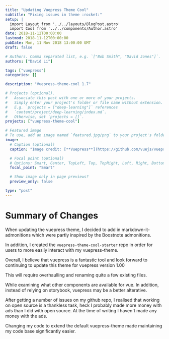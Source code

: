 ```yaml
---
title: "Updating Vuepress Theme Cool"
subtitle: "Fixing issues in theme :rocket:"
setup: |
  import Layout from '../../layouts/BlogPost.astro'
  import Cool from '../../components/Author.astro'
date: 2018-11-12T00:00:00
lastmod: 2018-11-12T00:00:00
pubDate: Mon, 11 Nov 2018 13:00:00 GMT
draft: false

# Authors. Comma separated list, e.g. `["Bob Smith", "David Jones"]`.
authors: ["David Li"]

tags: ["vuepress"]
categories: []

description: "Vuepress-theme-cool 1.7"

# Projects (optional).
#   Associate this post with one or more of your projects.
#   Simply enter your project's folder or file name without extension.
#   E.g. `projects = ["deep-learning"]` references 
#   `content/project/deep-learning/index.md`.
#   Otherwise, set `projects = []`.
projects: ["vuepress-theme-cool"]

# Featured image
# To use, add an image named `featured.jpg/png` to your project's folder. 
image:
  # Caption (optional)
  caption: "Image credit: [**Vuepress**](https://github.com/vuejs/vuepress)"

  # Focal point (optional)
  # Options: Smart, Center, TopLeft, Top, TopRight, Left, Right, BottomLeft, Bottom, BottomRight
  focal_point: "Smart"

  # Show image only in page previews?
  preview_only: false

type: "post"
---
```



# Summary of Changes
When updating the vuepress theme, I decided to add in markdown-it-admonitions which were partly inspired by the Boostnote admonitions.

In addition, I created the `vuepress-theme-cool-starter` repo in order for users to more easily interact with my vuepress-theme.

Overall, I believe that vuepress is a fantastic tool and look forward to continuing to update this theme for vuepress version 1.00

This will require overhaulling and renaming quite a few existing files.

While examining what other components are available for vue. In addition, instead of relying on storybook, vuepress may be a better alterative.

After getting a number of issues on my github repo, I realised that working on open source is a thankless task, heck I probably made more money with ads than I did with open source. At the time of writing I haven't made any money with the ads.

Changing my code to extend the default vuepress-theme made maintaining my code base significantly easier.
